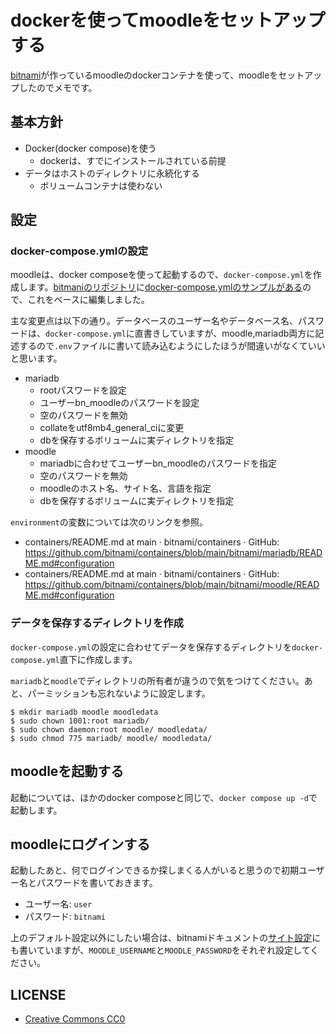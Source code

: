 # dockerを使ってmoodleをセットアップする

[bitnami](https://bitnami.com/)が作っているmoodleのdockerコンテナを使って、moodleをセットアップしたのでメモです。

## 基本方針

* Docker(docker compose)を使う
    * dockerは、すでにインストールされている前提
* データはホストのディレクトリに永続化する
    * ボリュームコンテナは使わない

## 設定

### docker-compose.ymlの設定

moodleは、docker composeを使って起動するので、`docker-compose.yml`を作成します。[bitmaniのリポジトリ](https://github.com/bitnami/containers/)に[docker-compose.ymlのサンプルがある](https://github.com/bitnami/containers/blob/main/bitnami/moodle/docker-compose.yml)ので、これをベースに編集しました。

主な変更点は以下の通り。データベースのユーザー名やデータベース名、パスワードは、`docker-compose.yml`に直書きしていますが、moodle,mariadb両方に記述するので`.env`ファイルに書いて読み込むようにしたほうが間違いがなくていいと思います。

* mariadb
    * rootパスワードを設定
    * ユーザーbn_moodleのパスワードを設定
    * 空のパスワードを無効
    * collateをutf8mb4_general_ciに変更
    * dbを保存するボリュームに実ディレクトリを指定
* moodle
    * mariadbに合わせてユーザーbn_moodleのパスワードを指定
    * 空のパスワードを無効
    * moodleのホスト名、サイト名、言語を指定
    * dbを保存するボリュームに実ディレクトリを指定

`environment`の変数については次のリンクを参照。

* containers/README.md at main · bitnami/containers · GitHub: https://github.com/bitnami/containers/blob/main/bitnami/mariadb/README.md#configuration
* containers/README.md at main · bitnami/containers · GitHub: https://github.com/bitnami/containers/blob/main/bitnami/moodle/README.md#configuration

### データを保存するディレクトリを作成

`docker-compose.yml`の設定に合わせてデータを保存するディレクトリを`docker-compose.yml`直下に作成します。

`mariadb`と`moodle`でディレクトリの所有者が違うので気をつけてください。あと、パーミッションも忘れないように設定します。

```console
$ mkdir mariadb moodle moodledata
$ sudo chown 1001:root mariadb/
$ sudo chown daemon:root moodle/ moodledata/
$ sudo chmod 775 mariadb/ moodle/ moodledata/
```

## moodleを起動する

起動については、ほかのdocker composeと同じで、`docker compose up -d`で起動します。

## moodleにログインする

起動したあと、何でログインできるか探しまくる人がいると思うので初期ユーザー名とパスワードを書いておきます。

* ユーザー名: `user`
* パスワード: `bitnami`

上のデフォルト設定以外にしたい場合は、bitnamiドキュメントの[サイト設定](https://github.com/bitnami/containers/blob/main/bitnami/moodle/README.md#user-and-site-configuration)にも書いていますが、`MOODLE_USERNAME`と`MOODLE_PASSWORD`をそれぞれ設定してください。

## LICENSE

* [Creative Commons CC0](https://creativecommons.org/publicdomain/zero/1.0/deed.ja)
